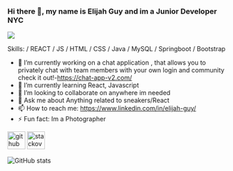 ### Hi there 👋, my name is Elijah Guy and im a Junior Developer  NYC
![](https://www.linkedin.com/in/elijah-guy/)


Skills: / REACT / JS / HTML / CSS / Java / MySQL / Springboot / Bootstrap

- 🔭 I’m currently working on a chat application , that allows you to privately chat with team members with your own login and community check it out!-https://chat-app-v2.com/ 
-  🌱 I’m currently learning React, Javascript   
- 👯 I’m looking to collaborate on anywhere im needed  
- 💬 Ask me about Anything related to sneakers/React
- 📫 How to reach me: https://www.linkedin.com/in/elijah-guy/ 
- ⚡ Fun fact: Im a Photographer  


[<img src='https://cdn.jsdelivr.net/npm/simple-icons@3.0.1/icons/github.svg' alt='github' height='40'>](https://github.com/elijahguy)  [<img src='https://cdn.jsdelivr.net/npm/simple-icons@3.0.1/icons/stackoverflow.svg' alt='stackoverflow' height='40'>](https://stackoverflow.com/users/https://stackoverflow.com/users/16634724/newwebdeveli)  

![GitHub stats](https://github-readme-stats.vercel.app/api?username=elijahguy&show_icons=true)  

 

